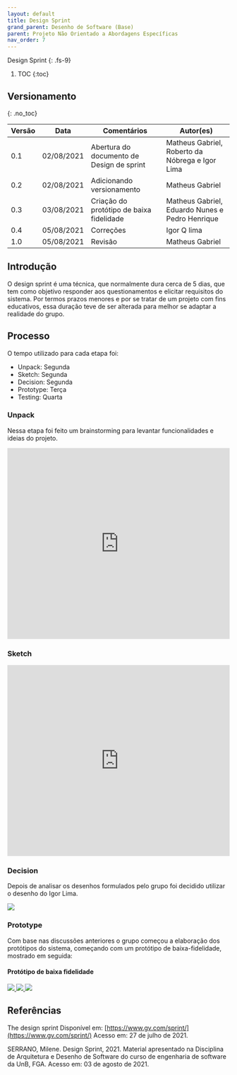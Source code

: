 ```yaml
---
layout: default
title: Design Sprint
grand_parent: Desenho de Software (Base)
parent: Projeto Não Orientado a Abordagens Específicas
nav_order: 7
---
```


Design Sprint
{: .fs-9}

1. TOC
{:toc}

## Versionamento

{: .no_toc}

| Versão | Data       | Comentários                   | Autor(es)                                      |
| ------ | ---------- | ----------------------------- | ---------------------------------------------- |
| 0.1    | 02/08/2021 | Abertura do documento de Design de sprint  | Matheus Gabriel, Roberto da Nóbrega e Igor Lima |
| 0.2    | 02/08/2021 | Adicionando versionamento | Matheus Gabriel |
| 0.3    | 03/08/2021 | Criação do protótipo de baixa fidelidade | Matheus Gabriel, Eduardo Nunes e Pedro Henrique |
| 0.4    | 05/08/2021 | Correções | Igor Q lima |
| 1.0    | 05/08/2021 | Revisão | Matheus Gabriel |

## Introdução

O design sprint é uma técnica, que normalmente dura cerca de 5 dias, que tem como objetivo
responder aos questionamentos e elicitar requisitos do sistema. Por termos prazos menores e
por se tratar de um projeto com fins educativos, essa duração teve de ser alterada para melhor se adaptar a realidade do grupo.

## Processo

O tempo utilizado para cada etapa foi:

* Unpack: Segunda
* Sketch: Segunda
* Decision: Segunda
* Prototype: Terça
* Testing: Quarta

### Unpack

Nessa etapa foi feito um brainstorming para levantar funcionalidades e ideias
do projeto.

<iframe width="100%" height="432" src="https://miro.com/app/live-embed/o9J_l4Xq45Q=/?moveToViewport=-2651,-1273,6306,2817" frameBorder="0" scrolling="no" allowFullScreen></iframe>

### Sketch

<iframe width="100%" height="432" src="https://miro.com/app/embed/o9J_l4XzDM4=/?pres=1&frameId=3074457362033560450" frameBorder="0" scrolling="no" allowFullScreen></iframe>

### Decision

Depois de analisar os desenhos formulados pelo grupo foi decidido utilizar o desenho do Igor Lima.

<img src="{{ site.baseurl }}/assets/images/storyboard.png">

### Prototype

Com base nas discussões anteriores o grupo começou a elaboração dos protótipos do sistema,
começando com um protótipo de baixa-fidelidade, mostrado em seguida:

#### Protótipo de baixa fidelidade

<div class="row justify-content-center">
    <div class="col-md-12">
        <div class="row">
            <a href="{{ site.baseurl }}/assets/images/prototipo-baixaFidelidade.png" data-toggle="lightbox" data-gallery="example-gallery" class="col-sm-4">
                <img src="{{ site.baseurl }}/assets/images/prototipo-baixaFidelidade.png">
            </a>
            <a href="{{ site.baseurl }}/assets/images/prototipo-baixaFidelidade-busca.png" data-toggle="lightbox" data-gallery="example-gallery" class="col-sm-4">
                <img src="{{ site.baseurl }}/assets/images/prototipo-baixaFidelidade-busca.png">
            </a>
            <a href="{{ site.baseurl }}/assets/images/prototipo-baixaFidelidade-produto.png" data-toggle="lightbox" data-gallery="example-gallery" class="col-sm-4">
                <img src="{{ site.baseurl }}/assets/images/prototipo-baixaFidelidade-produto.png">
            </a>
        </div>
    </div>
</div>

## Referências

The design sprint Disponível em: [https://www.gv.com/sprint/](https://www.gv.com/sprint/) Acesso em: 27 de julho de 2021.

SERRANO, Milene. Design Sprint, 2021. Material apresentado na Disciplina de Arquitetura e Desenho de Software do curso de engenharia de software da UnB, FGA. Acesso em: 03 de agosto de 2021.

